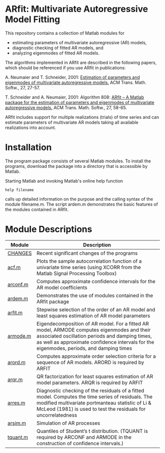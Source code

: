 # ARfit: Multivariate Autoregressive Model Fitting

This repository contains a collection of Matlab modules for 

- estimating parameters of multivariate autoregressive (AR) models,
- diagnostic checking of fitted AR models, and
- analyzing eigenmodes of fitted AR models.

The algorithms implemented in ARfit are described in the following papers, which should be referenced if you use ARfit in publications:

A. Neumaier and T. Schneider, 2001: [Estimation of parameters and eigenmodes of multivariate autoregressive models.](http://dx.doi.org/10.1145/382043.382304) ACM Trans. Math. Softw., 27, 27-57.

T. Schneider and A. Neumaier, 2001: Algorithm 808: [ARfit – A Matlab package for the estimation of parameters and eigenmodes of multivariate autoregressive models.](http://dx.doi.org/10.1145/382043.382316) ACM Trans. Math. Softw., 27, 58-65.

ARfit includes support for multiple realizations (trials) of time series and can estimate parameters of multivariate AR models taking all available realizations into account.


# Installation

The program package consists of several Matlab modules. To install the programs, download the package into a directory that is accessible by Matlab. 

Starting Matlab and invoking Matlab's online help function

```
help filename
```

calls up detailed information on the purpose and the calling syntax of the module filename.m. The script ardem.m demonstrates the basic features of the modules contained in ARfit.


# Module Descriptions

| Module                                | Description                                                                         						|
|-------------------------              | ----------------------------------------------------------------------------------- 						|
| [CHANGES](CHANGES)                    | Recent significant changes of the programs                                          						|
| [acf.m](acf.m)                  	| Plots the sample autocorrelation function of a univariate time series (using XCORR from the Matlab Signal Processing Toolbox)	|                                               | [adjph.m](adjph.m) 			| Multiplies a complex vector by a phase factor such that the real part and the imaginary part of the vector are orthogonal and the norm of the real part is greater than or equal to the norm of the imaginary part. ADJPH is required by ARMODE to normalize the eigenmodes of an AR model			|
| [arconf.m](arconf.m)			| Computes approximate confidence intervals for the AR model coefficients 							|
| [ardem.m](ardem.m)			| Demonstrates the use of modules contained in the ARfit package								|
| [arfit.m](arfit.m)			| Stepwise selection of the order of an AR model and least squares estimation of AR model parameters                        	|	
| [armode.m](armode.m)			| Eigendecomposition of AR model. For a fitted AR model, ARMODE computes eigenmodes and their associated oscillation periods and damping times, as well as approximate confidence intervals for the eigenmodes, periods, and damping times									|
| [arord.m](arord.m)			| Computes approximate order selection criteria for a sequence of AR models. ARORD is required by ARFIT				|
| [arqr.m](arqr.m) 			| QR factorization for least squares estimation of AR model parameters. ARQR is required by ARFIT				|
| [arres.m](arres.m)			| Diagnostic checking of the residuals of a fitted model. Computes the time series of residuals. The modified multivariate portmanteau statistic of Li & McLeod (1981) is used to test the residuals for uncorrelatedness											|
| [arsim.m](arsim.m)			| Simulation of AR processes													|
| [tquant.m](tquant.m)			| Quantiles of Student’s t distribution. (TQUANT is required by ARCONF and ARMODE in the construction of confidence intervals.) |